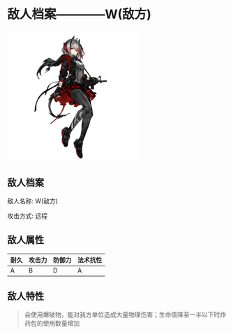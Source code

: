 # 敌人档案————W(敌方)

![W(敌方)](./eneIcons/W(敌方).png)

## 敌人档案

敌人名称: W(敌方)

攻击方式: 远程

## 敌人属性

| 耐久      | 攻击力  | 防御力 | 法术抗性 |
|---------|------|-----|------|
| A | B | D | A |

## 敌人特性
> 会使用爆破物，能对我方单位造成大量物理伤害；生命值降至一半以下时炸药包的使用数量增加
